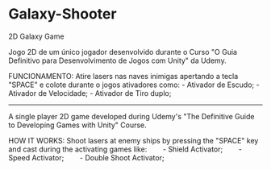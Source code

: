 # Galaxy-Shooter
2D Galaxy Game

Jogo 2D de um único jogador desenvolvido durante o Curso "O Guia Definitivo para Desenvolvimento de Jogos com Unity" da Udemy.

FUNCIONAMENTO: Atire lasers nas naves inimigas apertando a tecla "SPACE" e colote durante o jogos ativadores como:
      - Ativador de Escudo;
      - Ativador de Velocidade;
      - Ativador de Tiro duplo;
     
 ---------------------------------------------------------------------------------------------
 
A single player 2D game developed during Udemy's "The Definitive Guide to Developing Games with Unity" Course.

HOW IT WORKS: Shoot lasers at enemy ships by pressing the "SPACE" key and cast during the activating games like:
       - Shield Activator;
       - Speed Activator;
       - Double Shoot Activator;
